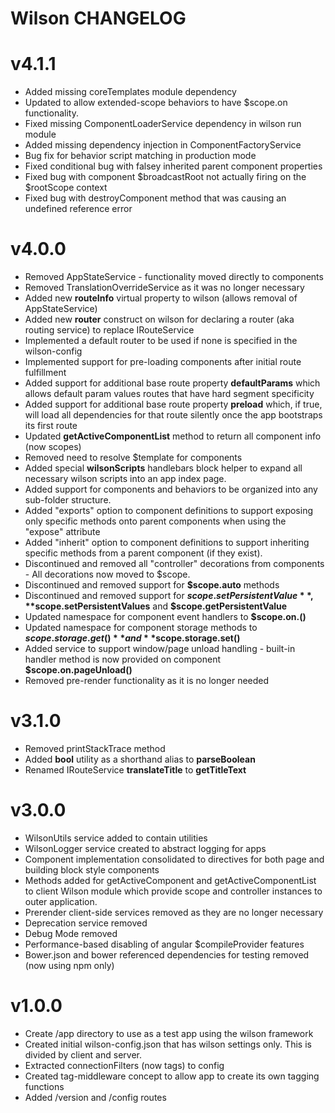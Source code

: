 # Wilson CHANGELOG

# v4.1.1
- Added missing coreTemplates module dependency
- Updated to allow extended-scope behaviors to have $scope.on functionality.
- Fixed missing ComponentLoaderService dependency in wilson run module
- Added missing dependency injection in ComponentFactoryService
- Bug fix for behavior script matching in production mode
- Fixed conditional bug with falsey inherited parent component properties
- Fixed bug with component $broadcastRoot not actually firing on the $rootScope context
- Fixed bug with destroyComponent method that was causing an undefined reference error

# v4.0.0
- Removed AppStateService - functionality moved directly to components
- Removed TranslationOverrideService as it was no longer necessary
- Added new **routeInfo** virtual property to wilson (allows removal of AppStateService)
- Added new **router** construct on wilson for declaring a router (aka routing service) to replace IRouteService
- Implemented a default router to be used if none is specified in the wilson-config
- Implemented support for pre-loading components after initial route fulfillment
- Added support for additional base route property **defaultParams** which allows default param values routes that have hard segment specificity
- Added support for additional base route property **preload** which, if true, will load all dependencies for that route silently once the app bootstraps its first route
- Updated **getActiveComponentList** method to return all component info (now scopes)
- Removed need to resolve $template for components
- Added special **wilsonScripts** handlebars block helper to expand all necessary wilson scripts into an app index page.
- Added support for components and behaviors to be organized into any sub-folder structure.
- Added "exports" option to component definitions to support exposing only specific methods onto parent components when using the "expose" attribute
- Added "inherit" option to component definitions to support inheriting specific methods from a parent component (if they exist).
- Discontinued and removed all "controller" decorations from components - All decorations now moved to $scope.
- Discontinued and removed support for **$scope.auto** methods
- Discontinued and removed support for **$scope.setPersistentValue**, **$scope.setPersistentValues** and **$scope.getPersistentValue**
- Updated namespace for component event handlers to **$scope.on.<handlerMethod>()**
- Updated namespace for component storage methods to **$scope.storage.get()** and **$scope.storage.set()**
- Added service to support window/page unload handling - built-in handler method is now provided on component **$scope.on.pageUnload()**
- Removed pre-render functionality as it is no longer needed

# v3.1.0
- Removed printStackTrace method
- Added **bool** utility as a shorthand alias to **parseBoolean**   
- Renamed IRouteService **translateTitle** to **getTitleText**

# v3.0.0
- WilsonUtils service added to contain utilities
- WilsonLogger service created to abstract logging for apps
- Component implementation consolidated to directives for both page and building block style components
- Methods added for getActiveComponent and getActiveComponentList to client Wilson module which provide scope and
controller instances to outer application.
- Prerender client-side services removed as they are no longer necessary
- Deprecation service removed
- Debug Mode removed
- Performance-based disabling of angular $compileProvider features
- Bower.json and bower referenced dependencies for testing removed (now using npm only)

# v1.0.0
- Create /app directory to use as a test app using the wilson framework
- Created initial wilson-config.json that has wilson settings only. This is divided by client and server.
- Extracted connectionFilters (now tags) to config
- Created tag-middleware concept to allow app to create its own tagging functions
- Added /version and /config routes